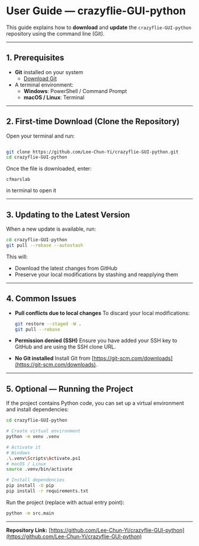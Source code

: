 # User Guide — crazyflie-GUI-python

This guide explains how to **download** and **update** the `crazyflie-GUI-python` repository using the command line (Git).

---

## 1. Prerequisites

- **Git** installed on your system  
  - [Download Git](https://git-scm.com/downloads)
- A terminal environment:
  - **Windows**: PowerShell / Command Prompt
  - **macOS / Linux**: Terminal

---

## 2. First-time Download (Clone the Repository)

Open your terminal and run:

```bash

git clone https://github.com/Lee-Chun-Yi/crazyflie-GUI-python.git
cd crazyflie-GUI-python

````

Once the file is downloaded, enter: 

```cfmarslab``` 

in terminal to open it 

---

## 3. Updating to the Latest Version

When a new update is available, run:

```bash
cd crazyflie-GUI-python
git pull --rebase --autostash
```

This will:

* Download the latest changes from GitHub
* Preserve your local modifications by stashing and reapplying them

---

## 4. Common Issues

* **Pull conflicts due to local changes**
  To discard your local modifications:

  ```bash
  git restore --staged -W .
  git pull --rebase
  ```

* **Permission denied (SSH)**
  Ensure you have added your SSH key to GitHub and are using the SSH clone URL.

* **No Git installed**
  Install Git from [https://git-scm.com/downloads](https://git-scm.com/downloads).

---

## 5. Optional — Running the Project

If the project contains Python code, you can set up a virtual environment and install dependencies:

```bash
cd crazyflie-GUI-python

# Create virtual environment
python -m venv .venv

# Activate it
# Windows
.\.venv\Scripts\Activate.ps1
# macOS / Linux
source .venv/bin/activate

# Install dependencies
pip install -U pip
pip install -r requirements.txt
```

Run the project (replace with actual entry point):

```bash
python -m src.main
```

---

**Repository Link:** [https://github.com/Lee-Chun-Yi/crazyflie-GUI-python](https://github.com/Lee-Chun-Yi/crazyflie-GUI-python)



